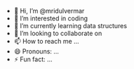 - 👋 Hi, I’m @mridulvermar
- 👀 I’m interested in coding
- 🌱 I’m currently learning data structures
- 💞️ I’m looking to collaborate on 
- 📫 How to reach me ...
- 😄 Pronouns: ...
- ⚡ Fun fact: ...

<!---
mridulvermar/mridulvermar is a ✨ special ✨ repository because its `README.md` (this file) appears on your GitHub profile.
You can click the Preview link to take a look at your changes.
--->
